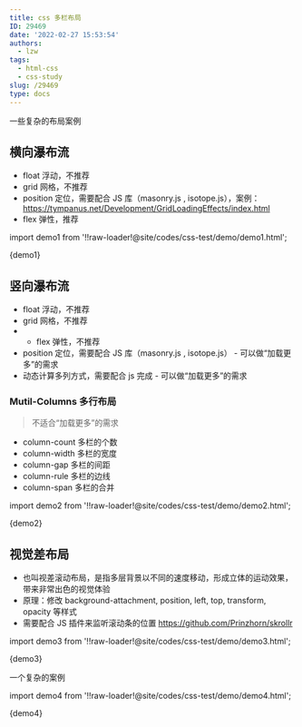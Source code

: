 ```yaml
---
title: css 多栏布局
ID: 29469
date: '2022-02-27 15:53:54'
authors:
  - lzw
tags:
  - html-css
  - css-study
slug: /29469
type: docs
---
```




一些复杂的布局案例

## 横向瀑布流

- float 浮动，不推荐
- grid 网格，不推荐
- position 定位，需要配合 JS 库（masonry.js , isotope.js），案例：https://tympanus.net/Development/GridLoadingEffects/index.html
- flex 弹性，推荐

import demo1 from '!!raw-loader!@site/codes/css-test/demo/demo1.html';

<HtmlDemo>{demo1}</HtmlDemo>

## 竖向瀑布流

- float 浮动，不推荐
- grid 网格，不推荐
- - flex 弹性，不推荐
- position 定位，需要配合 JS 库（masonry.js , isotope.js） - 可以做“加载更多”的需求
- 动态计算多列方式，需要配合 js 完成 - 可以做“加载更多”的需求

### Mutil-Columns 多行布局

> 不适合“加载更多”的需求

- column-count 多栏的个数
- column-width 多栏的宽度
- column-gap 多栏的间距
- column-rule 多栏的边线
- column-span 多栏的合并

import demo2 from '!!raw-loader!@site/codes/css-test/demo/demo2.html';

<HtmlDemo>{demo2}</HtmlDemo>

## 视觉差布局

- 也叫视差滚动布局，是指多层背景以不同的速度移动，形成立体的运动效果，带来非常出色的视觉体验
- 原理：修改 background-attachment, position, left, top, transform, opacity 等样式
- 需要配合 JS 插件来监听滚动条的位置 https://github.com/Prinzhorn/skrollr


import demo3 from '!!raw-loader!@site/codes/css-test/demo/demo3.html';

<HtmlDemo>{demo3}</HtmlDemo>

一个复杂的案例

import demo4 from '!!raw-loader!@site/codes/css-test/demo/demo4.html';

<HtmlDemo>{demo4}</HtmlDemo>

